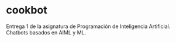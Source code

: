 # cookbot
Entrega 1 de la asignatura de Programación de Inteligencia Artificial. Chatbots basados en AIML y ML.
